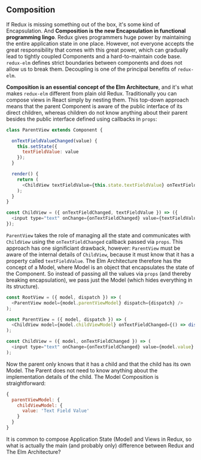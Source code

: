 ## Composition

If Redux is missing something out of the box, it's some kind of Encapsulation. And **Composition is the new Encapsulation in functional programming lingo**. Redux gives programmers huge power by maintaining the entire application state in one place. However, not everyone accepts the great responsibility that comes with this great power, which can gradually lead to tightly coupled Components and a hard-to-maintain code base. `redux-elm` defines strict boundaries between components and does not allow us to break them. Decoupling is one of the principal benefits of `redux-elm`.

**Composition is an essential concept of the Elm Architecture**, and it's what makes `redux-elm` different from plain old Redux. Traditionally you can compose views in React simply by nesting them. This top-down approach means that the parent Component is aware of the public interface of its direct children, whereas children do not know anything about their parent besides the public interface defined using callbacks in `props`:

```javascript
class ParentView extends Component {

  onTextFieldValueChanged(value) {
    this.setState({
      textFieldValue: value
    });
  }

  render() {
    return (
      <ChildView textFieldValue={this.state.textFieldValue} onTextFieldChanged={::this.onTextFieldValueChanged} />
    );
  }
}

const ChildView = ({ onTextFieldChanged, textFieldValue }) => ({
  <input type="text" onChange={onTextFieldChanged} value={textFieldValue} />
});
```

`ParentView` takes the role of managing all the state and communicates with `ChildView` using the `onTextFieldChanged` callback passed via `props`. This approach has one significiant drawback, however: `ParentView` must be aware of the internal details of `ChildView`, because it must know that it has a property called `textFieldValue`. The Elm Architecture therefore has the concept of a Model, where Model is an object that encapsulates the state of the Component. So instead of passing all the values via `props` (and thereby breaking encapsulation), we pass just the Model (which hides everything in its structure).

```javascript
const RootView = ({ model, dispatch }) => (
  <ParentView model={model.parentViewModel} dispatch={dispatch} />
);

const ParentView = ({ model, dispatch }) => (
  <ChildView model={model.childViewModel} onTextFieldChanged={() => dispatch({ type: 'ParentSpecificAction' })} />
);

const ChildView = ({ model, onTextFieldChanged }) => (
  <input type="text" onChange={onTextFieldChanged} value={model.value} />
);
```

Now the parent only knows that it has a child and that the child has its own Model. The Parent does not need to know anything about the implementation details of the child. The Model Composition is straightforward:

```javascript
{
  parentViewModel: {
    childViewModel: {
      value: 'Text Field Value'
    }
  }
}
```

It is common to compose Application State (Model) and Views in Redux, so what is actually the main (and probably only) difference between Redux and The Elm Architecture?

